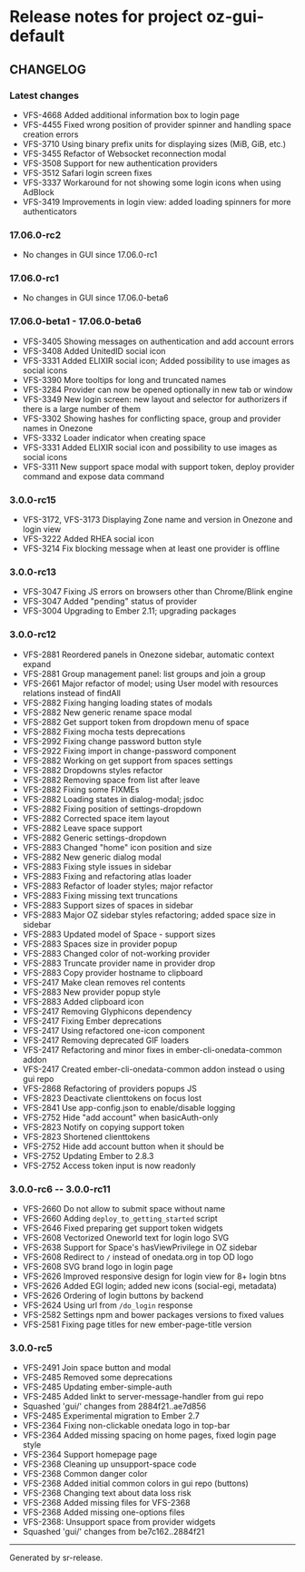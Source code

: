 # Release notes for project oz-gui-default


CHANGELOG
---------

### Latest changes

* VFS-4668 Added additional information box to login page
* VFS-4455 Fixed wrong position of provider spinner and handling space creation errors
* VFS-3710 Using binary prefix units for displaying sizes (MiB, GiB, etc.)
* VFS-3455 Refactor of Websocket reconnection modal
* VFS-3508 Support for new authentication providers
* VFS-3512 Safari login screen fixes
* VFS-3337 Workaround for not showing some login icons when using AdBlock
* VFS-3419 Improvements in login view: added loading spinners for more authenticators


### 17.06.0-rc2

* No changes in GUI since 17.06.0-rc1


### 17.06.0-rc1

* No changes in GUI since 17.06.0-beta6


### 17.06.0-beta1 - 17.06.0-beta6

* VFS-3405 Showing messages on authentication and add account errors
* VFS-3408 Added UnitedID social icon
* VFS-3331 Added ELIXIR social icon; Added possibility to use images as social icons
* VFS-3390 More tooltips for long and truncated names
* VFS-3284 Provider can now be opened optionally in new tab or window 
* VFS-3349 New login screen: new layout and selector for authorizers if there is a large number of them
* VFS-3302 Showing hashes for conflicting space, group and provider names in Onezone
* VFS-3332 Loader indicator when creating space
* VFS-3331 Added ELIXIR social icon and possibility to use images as social icons
* VFS-3311 New support space modal with support token, deploy provider command and expose data command


### 3.0.0-rc15

* VFS-3172, VFS-3173 Displaying Zone name and version in Onezone and login view
* VFS-3222 Added RHEA social icon
* VFS-3214 Fix blocking message when at least one provider is offline


### 3.0.0-rc13

* VFS-3047 Fixing JS errors on browsers other than Chrome/Blink engine
* VFS-3047 Added "pending" status of provider
* VFS-3004 Upgrading to Ember 2.11; upgrading packages


### 3.0.0-rc12

* VFS-2881 Reordered panels in Onezone sidebar, automatic context expand
* VFS-2881 Group management panel: list groups and join a group
* VFS-2661 Major refactor of model; using User model with resources relations instead of findAll
* VFS-2882 Fixing hanging loading states of modals
* VFS-2882 New generic rename space modal
* VFS-2882 Get support token from dropdown menu of space
* VFS-2882 Fixing mocha tests deprecations
* VFS-2992 Fixing change password button style
* VFS-2922 Fixing import in change-password component
* VFS-2882 Working on get support from spaces settings
* VFS-2882 Dropdowns styles refactor
* VFS-2882 Removing space from list after leave
* VFS-2882 Fixing some FIXMEs
* VFS-2882 Loading states in dialog-modal; jsdoc
* VFS-2882 Fixing position of settings-dropdown
* VFS-2882 Corrected space item layout
* VFS-2882 Leave space support
* VFS-2882 Generic settings-dropdown
* VFS-2883 Changed "home" icon position and size
* VFS-2882 New generic dialog modal
* VFS-2883 Fixing style issues in sidebar
* VFS-2883 Fixing and refactoring atlas loader
* VFS-2883 Refactor of loader styles; major refactor
* VFS-2883 Fixing missing text truncations
* VFS-2883 Support sizes of spaces in sidebar
* VFS-2883 Major OZ sidebar styles refactoring; added space size in sidebar
* VFS-2883 Updated model of Space - support sizes
* VFS-2883 Spaces size in provider popup
* VFS-2883 Changed color of not-working provider
* VFS-2883 Truncate provider name in provider drop
* VFS-2883 Copy provider hostname to clipboard
* VFS-2417 Make clean removes rel contents
* VFS-2883 New provider popup style
* VFS-2883 Added clipboard icon
* VFS-2417 Removing Glyphicons dependency
* VFS-2417 Fixing Ember deprecations
* VFS-2417 Using refactored one-icon component
* VFS-2417 Removing deprecated GIF loaders
* VFS-2417 Refactoring and minor fixes in ember-cli-onedata-common addon
* VFS-2417 Created ember-cli-onedata-common addon instead o using gui repo
* VFS-2868 Refactoring of providers popups JS
* VFS-2823 Deactivate clienttokens on focus lost
* VFS-2841 Use app-config.json to enable/disable logging
* VFS-2752 Hide "add account" when basicAuth-only
* VFS-2823 Notify on copying support token
* VFS-2823 Shortened clienttokens
* VFS-2752 Hide add account button when it should be
* VFS-2752 Updating Ember to 2.8.3
* VFS-2752 Access token input is now readonly


### 3.0.0-rc6 -- 3.0.0-rc11

* VFS-2660 Do not allow to submit space without name
* VFS-2660 Adding `deploy_to_getting_started` script
* VFS-2646 Fixed preparing get support token widgets
* VFS-2608 Vectorized Oneworld text for login logo SVG
* VFS-2638 Support for Space's hasViewPrivilege in OZ sidebar
* VFS-2608 Redirect to `/` instead of onedata.org in top OD logo
* VFS-2608 SVG brand logo in login page
* VFS-2626 Improved responsive design for login view for 8+ login btns
* VFS-2626 Added EGI login; added new icons (social-egi, metadata)
* VFS-2626 Ordering of login buttons by backend
* VFS-2624 Using url from `/do_login` response
* VFS-2582 Settings npm and bower packages versions to fixed values
* VFS-2581 Fixing page titles for new ember-page-title version


### 3.0.0-rc5

* VFS-2491 Join space button and modal
* VFS-2485 Removed some deprecations
* VFS-2485 Updating ember-simple-auth
* VFS-2485 Added linkt to server-message-handler from gui repo
* Squashed 'gui/' changes from 2884f21..ae7d856
* VFS-2485 Experimental migration to Ember 2.7
* VFS-2364 Fixing non-clickable onedata logo in top-bar
* VFS-2364 Added missing spacing on home pages, fixed login page style
* VFS-2364 Support homepage page
* VFS-2368 Cleaning up unsupport-space code
* VFS-2368 Common danger color
* VFS-2368 Added initial common colors in gui repo (buttons)
* VFS-2368 Changing text about data loss risk
* VFS-2368 Added missing files for VFS-2368
* VFS-2368 Added missing one-options files
* VFS-2368: Unsupport space from provider widgets
* Squashed 'gui/' changes from be7c162..2884f21




________

Generated by sr-release. 
